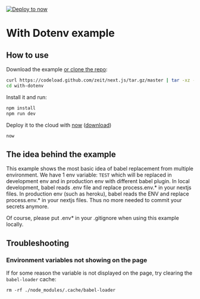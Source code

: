 [![Deploy to now](https://deploy.now.sh/static/button.svg)](https://deploy.now.sh/?repo=https://github.com/zeit/next.js/tree/master/examples/with-dotenv)

# With Dotenv example

## How to use

Download the example [or clone the repo](https://github.com/zeit/next.js):

```bash
curl https://codeload.github.com/zeit/next.js/tar.gz/master | tar -xz --strip=2 next.js-master/examples/with-dotenv
cd with-dotenv
```

Install it and run:

```bash
npm install
npm run dev
```

Deploy it to the cloud with [now](https://zeit.co/now) ([download](https://zeit.co/download))

```bash
now
```

## The idea behind the example

This example shows the most basic idea of babel replacement from multiple environment. We have 1 env variable: `TEST` which will be replaced in development env and in production env with different babel plugin. In local development, babel reads .env file and replace process.env.* in your nextjs files. In production env (such as heroku), babel reads the ENV and replace process.env.* in your nextjs files. Thus no more needed to commit your secrets anymore.

Of course, please put .env* in your .gitignore when using this example locally.

## Troubleshooting

### Environment variables not showing on the page

If for some reason the variable is not displayed on the page, try clearing the `babel-loader` cache:

```
rm -rf ./node_modules/.cache/babel-loader
```
